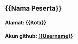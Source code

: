 ## {{Nama Peserta}}
### **Alamat**: {{Kota}}
### **Akun github**: [{{Username}}](https://github.com/aoktox)
